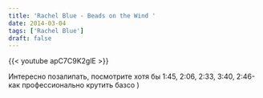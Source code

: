 ```yaml
---
title: 'Rachel Blue - Beads on the Wind '
date: 2014-03-04
tags: ['Rachel Blue']
draft: false
---
```

{{< youtube apC7C9K2glE >}}

<p>Интересно позалипать, посмотрите хотя бы 1:45, 2:06, 2:33, 3:40, 2:46-как профессионально крутить базсо )</p>
